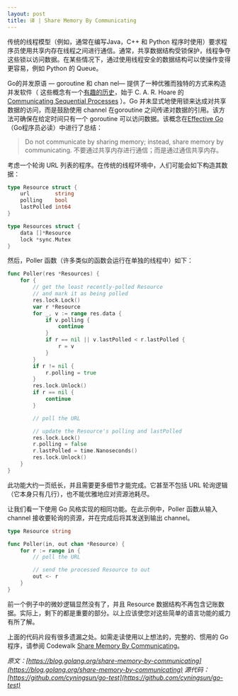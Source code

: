 ```yaml
---
layout: post
title: 译 | Share Memory By Communicating
---
```


传统的线程模型（例如，通常在编写Java，C++ 和 Python 程序时使用）要求程序员使用共享内存在线程之间进行通信。通常，共享数据结构受锁保护，线程争夺这些锁以访问数据。在某些情况下，通过使用线程安全的数据结构可以使操作变得更容易，例如 Python 的 Queue。

Go的并发原语 — goroutine 和 chan nel— 提供了一种优雅而独特的方式来构造并发软件（ 这些概念有一个[有趣的历史](https://swtch.com/~rsc/thread/)，始于 C. A. R. Hoare 的 [Communicating Sequential Processes](http://www.usingcsp.com/) ）。Go 并未显式地使用锁来达成对共享数据的访问，而是鼓励使用 channel 在goroutine 之间传递对数据的引用。该方法可确保在给定时间只有一个 goroutine 可以访问数据。该概念在[Effective Go](https://golang.org/doc/effective_go.html)（Go程序员必读）中进行了总结：

> Do not communicate by sharing memory; instead, share memory by communicating.
> 不要通过共享内存进行通信；而是通过通信共享内存。

考虑一个轮询 URL 列表的程序。在传统的线程环境中，人们可能会如下构造其数据：
``` go
type Resource struct {
    url        string
    polling    bool
    lastPolled int64
}

type Resources struct {
    data []*Resource
    lock *sync.Mutex
}
```
然后，Poller 函数（许多类似的函数会运行在单独的线程中）如下：
``` go 
func Poller(res *Resources) {
    for {
        // get the least recently-polled Resource
        // and mark it as being polled
        res.lock.Lock()
        var r *Resource
        for _, v := range res.data {
            if v.polling {
                continue
            }
            if r == nil || v.lastPolled < r.lastPolled {
                r = v
            }
        }
        if r != nil {
            r.polling = true
        }
        res.lock.Unlock()
        if r == nil {
            continue
        }

        // poll the URL

        // update the Resource's polling and lastPolled
        res.lock.Lock()
        r.polling = false
        r.lastPolled = time.Nanoseconds()
        res.lock.Unlock()
    }
}
```
此功能大约一页纸长，并且需要更多细节才能完成。它甚至不包括 URL 轮询逻辑（它本身只有几行），也不能优雅地应对资源池耗尽。

让我们看一下使用 Go 风格实现的相同功能。在此示例中，Poller 函数从输入 channel 接收要轮询的资源，并在完成后将其发送到输出 channel。
``` go
type Resource string

func Poller(in, out chan *Resource) {
    for r := range in {
        // poll the URL

        // send the processed Resource to out
        out <- r
    }
}
```
前一个例子中的微妙逻辑显然没有了，并且 Resource 数据结构不再包含记账数据。实际上，剩下的都是重要的部分。以上应该使您对这些简单的语言功能的威力有所了解。

上面的代码片段有很多遗漏之处。如需走读使用以上想法的，完整的、惯用的 Go 程序，请参阅 Codewalk [Share Memory By Communicating](https://golang.org/doc/codewalk/sharemem/)。

_原文：[https://blog.golang.org/share-memory-by-communicating](https://blog.golang.org/share-memory-by-communicating)_
_源代码：[https://github.com/cyningsun/go-test](https://github.com/cyningsun/go-test)_